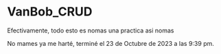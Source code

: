# VanBob_CRUD

Efectivamente, todo esto es nomas una practica asi nomas

No mames ya me harté, terminé el 23 de Octubre de 2023 a las 9:39 pm.